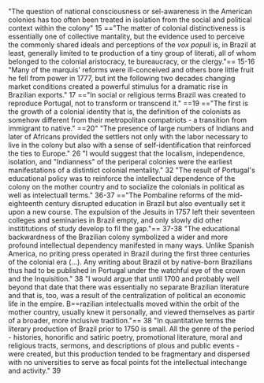 "The question of national consciousness or sel-awareness in the American colonies has too often been treated in isolation from the social and political context within the colony" 15
=="The matter of colonial distinctiveness is essentially one of collective mantality, but the evidence used to perceive the commonly shared ideals and perceptions of the *vox populi* is, in Brazil at least, generally limited to te production of a tiny group of literati, all of whom belonged to the colonial aristocracy, te bureaucracy, or the clergy."== 15-16
"Many of the marquis' reforms were ill-conceived and others bore little fruit he fell from power in 1777, but int the following two decades changing market conditions created a powerful stimulus for a dramatic rise in Brazilian exports." 17
=="In social or religious terms Brazil was created to reproduce Portugal, not to transform or transcend it." ==19
=="The first is the growth of a colonial identity that is, the definition of the colonists as somehow different from their metropolitan compatriots - a transition from immigrant to native." ==20"
"The presence of large numbers of Indians and later of Africans provided the settlers not only with the labor necessary to live in the colony but also with a sense of self-identification that reinforced the ties to Europe." 26
"I would suggest that the localism, independence, isolation, and "Indianness" of the periperal colonies were the earliest manifestations of a distintict colonial mentality." 32
"The result of Portugal's educational policy was to reinforce the intellectual dependence of the colony on the mother country and to socialize the colonials in political as well as intelectuall terms." 36-37
=="The Pombaline reforms of the mid-eighteenth century disrupted education in Brazil but also eventually set it upon a new course. The expulsion of the Jesuits in 1757 left their seventeen colleges and seminaries in Brazil empty, and only slowly did other instititutions of study develop to fil the gap."== 37-38
"The educational backwardness of the Brazilian colony symbolized a wider and more profound intellectual dependency manifested in many ways. Unlike Spanish America, no priting press operated in Brazil during the first three centuries of the colonial era (...). Any writing about Brazil ot by native-born Brazilians thus had to be published in Portugal under the watchful eye of the crown and the Inquisition." 38
"I would argue that until 1700 and probably well beyond that date that there was essentially no separate Brazilian literature and that is, too, was a result of the centralization of political an economic life in the empire. B==razilian intelectualls moved within the orbit of the mother country, usually knew it personally, and viewed themselves as partir of a broader, more inclusive tradition."== 38
"In quantitative terms the literary production of Brazil prior to 1750 is small. All the genre of the period - histories, honorific and satiric poetry, promotional literature, moral and religious tracts, sermons, and descriptions of plous and public events - were created, but this production tended to be fragmentary and dispersed with no universities to serve as focal points fot the intellectual intechange and activity."  39



